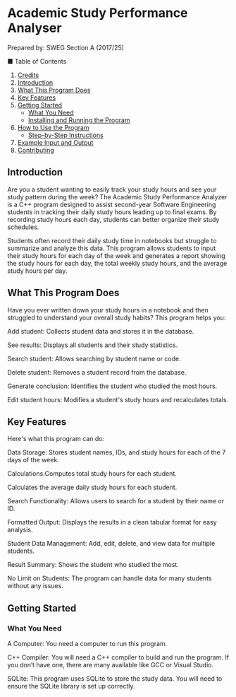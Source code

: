 # Academic Study Performance Analyser 
Prepared by: SWEG Section A (2017/25)

■ Table of Contents

1. [Credits](#credits)
2. [Introduction](#introduction)
3. [What This Program Does](#what-this-program-does)
4. [Key Features](#key-features)
5. [Getting Started](#getting-started)
   - [What You Need](#what-you-need)
   - [Installing and Running the Program](#installing-and-running-the-program)
6. [How to Use the Program](#how-to-use-the-program)
   - [Step-by-Step Instructions](#step-by-step-instructions)
7. [Example Input and Output](#example-input-and-output)
8. [Contributing](#contributing)
   

## Introduction

Are you a student wanting to easily track your study hours and see your study pattern during the week? The Academic Study Performance Analyzer is a C++ program designed to assist second-year Software Engineering students in tracking their daily study hours leading up to final exams. By recording study hours each day, students can better organize their study schedules.

Students often record their daily study time in notebooks but struggle to summarize and analyze this data. This program allows students to input their study hours for each day of the week and generates a report showing the study hours for each day, the total weekly study hours, and the average study hours per day.

## What This Program Does

Have you ever written down your study hours in a notebook and then struggled to understand your overall study habits? This program helps you:                       

Add student: Collects student data and stores it in the database.

See results: Displays all students and their study statistics.

Search student: Allows searching by student name or code.

Delete student: Removes a student record from the database.

Generate conclusion: Identifies the student who studied the most hours.

Edit student hours: Modifies a student's study hours and recalculates totals.

## Key Features
Here's what this program can do:

Data Storage: Stores student names, IDs, and study hours for each of the 7 days of the week.

Calculations:Computes total study hours for each student.

Calculates the average daily study hours for each student.

Search Functionality: Allows users to search for a student by their name or ID.

Formatted Output: Displays the results in a clean tabular format for easy analysis.

Student Data Management: Add, edit, delete, and view data for multiple students.

Result Summary: Shows the student who studied the most.

No Limit on Students: The program can handle data for many students without any issues.

## Getting Started
### What You Need

A Computer: You need a computer to run this program.

C++ Compiler: You will need a C++ compiler to build and run the program. If you don’t have one, there are many available like GCC or Visual Studio.

SQLite: This program uses SQLite to store the study data. You will need to ensure the SQLite library is set up correctly.

